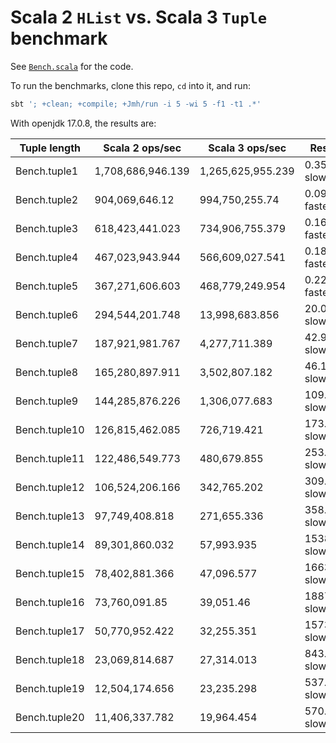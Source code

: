 # Scala 2 `HList` vs. Scala 3 `Tuple` benchmark

See [`Bench.scala`](src/main/scala/example/Bench.scala) for the code.

To run the benchmarks, clone this repo, `cd` into it, and run:

```bash
sbt '; +clean; +compile; +Jmh/run -i 5 -wi 5 -f1 -t1 .*'
```

With openjdk 17.0.8, the results are:

|Tuple length|Scala 2 ops/sec|Scala 3 ops/sec|Result|
|---|---|---|---|
|Bench.tuple1|1,708,686,946.139|1,265,625,955.239|0.35 slower|
|Bench.tuple2|904,069,646.12|994,750,255.74|0.09 faster|
|Bench.tuple3|618,423,441.023|734,906,755.379|0.16 faster|
|Bench.tuple4|467,023,943.944|566,609,027.541|0.18 faster|
|Bench.tuple5|367,271,606.603|468,779,249.954|0.22 faster|
|Bench.tuple6|294,544,201.748|13,998,683.856|20.04 slower|
|Bench.tuple7|187,921,981.767|4,277,711.389|42.93 slower|
|Bench.tuple8|165,280,897.911|3,502,807.182|46.19 slower|
|Bench.tuple9|144,285,876.226|1,306,077.683|109.47 slower|
|Bench.tuple10|126,815,462.085|726,719.421|173.5 slower|
|Bench.tuple11|122,486,549.773|480,679.855|253.82 slower|
|Bench.tuple12|106,524,206.166|342,765.202|309.78 slower|
|Bench.tuple13|97,749,408.818|271,655.336|358.83 slower|
|Bench.tuple14|89,301,860.032|57,993.935|1538.85 slower|
|Bench.tuple15|78,402,881.366|47,096.577|1663.73 slower|
|Bench.tuple16|73,760,091.85|39,051.46|1887.79 slower|
|Bench.tuple17|50,770,952.422|32,255.351|1573.03 slower|
|Bench.tuple18|23,069,814.687|27,314.013|843.61 slower|
|Bench.tuple19|12,504,174.656|23,235.298|537.15 slower|
|Bench.tuple20|11,406,337.782|19,964.454|570.33 slower|

